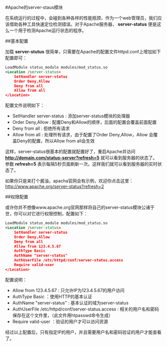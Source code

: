 #Apache的server-staus模块
  
在系统运行的过程中，会碰到各种各样的性能瓶颈，作为一个web管理员，我们应该借助各种工具快速定位检测错误。对于Apache服务器，
__server-status__ 便是这么一个用于检测Apache运行状态的程序。

##基本配置

加载 __server-stutus__ 很简单，只需要在Apache的配置文件httpd.conf上增加如下配置即可：

```xml
LoadModule status_module modules/mod_status.so
<Location /server-status>
    SetHandler server-status
    Order Deny,Allow
    Deny from all
    Allow from all
</Location>
```
  配置文件说明如下：
  * SetHandler server-status : 添加server-status模块的处理器
  * Order Deny,Allow : 配置Deny和Allow的顺序，后面的配置会覆盖前面配置
  * Deny from all : 拒绝所有请求
  * Allow from all : 处理所有请求，由于配置了Order Deny,Allow，Allow 会覆盖Deny的配置，所以Allow from all会生效
  

这样，server-status很基本的配置就配置好了，重启Apache并访问 __http://domain.com/status-server?refresh=5__ 就可以看到服务器的状态了。
参数 __refresh=5__ 表示每隔5秒页面刷新一次。这样我们就可以看到服务器的实时状态了。
 
如果你只是来打个酱油，apacha官网会有示例，欢迎你点击这里：<a target="_blank" href="http://www.apache.org/server-status?refresh=2">http://www.apache.org/server-status?refresh=2</a>  


##权限配置

或许你并不想像www.apache.org官网那样将自己的server-status模块公诸于世，你可以对它进行权限控制，配置如下：

```xml
LoadModule status_module modules/mod_status.so
<Location /server-status>
    SetHandler server-status
    Order Deny,Allow
    Deny from all
    Allow from 123.4.5.67
    AuthType Basic
    AuthName "server-status"
    AuthUserFile /etc/httpd/conf/server-status.access
    Require valid-user
</Location>
```

  配置说明：
  * Allow from 123.4.5.67 : 只允许IP为123.4.5.67的用户访问
  * AuthType Basic ：使用HTTP的基本认证
  * AuthName "server-status" : 基本认证的域为server-status
  * AuthUserFile /etc/httpd/conf/server-status.access :  相关的用户名和密码保存在这个文件里，（此文件用htpasswd命令生成）
  * Require valid-user ：验证的用户才可以访问资源


经过以上配置后，只有指定IP的用户，并且需要用户名和密码验证的用户才能查看了。




